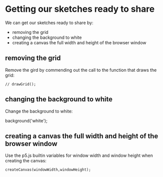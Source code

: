 # Getting our sketches ready to share

We can get our sketches ready to share by:
- removing the grid
- changing the background to white
- creating a canvas the full width and height of the browser window

## removing the grid

Remove the gird by commending out the call to the function that draws the grid:

    // drawGrid();

## changing the background to white

Change the background to white:

background('white');

## creating a canvas the full width and height of the browser window

Use the p5.js builtin variables for window width and window height when creating the canvas:

    createCanvas(windowWidth,windowHeight);
